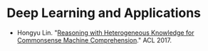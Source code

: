# Deep Learning and Applications

- Hongyu Lin. "[Reasoning with Heterogeneous Knowledge
for Commonsense Machine Comprehension](http://aclweb.org/anthology/D17-1216)." ACL 2017.
